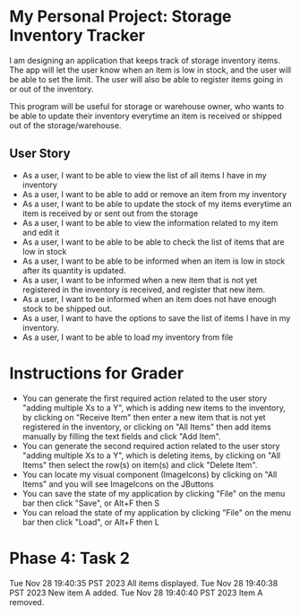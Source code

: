 # My Personal Project: Storage Inventory Tracker

I am designing an application that keeps track of storage inventory items. The app will let the user know when an item
is low in stock, and the user will be able to set the limit. The user will also be able to register items going in
or out of the inventory.

This program will be useful for storage or warehouse owner, who wants to be able to update their inventory everytime
an item is received or shipped out of the storage/warehouse.

## User Story
-  As a user, I want to be able to view the list of all items I have in my inventory
-  As a user, I want to be able to add or remove an item from my inventory
-  As a user, I want to be able to update the stock of my items everytime an item is received by or sent out from the
   storage
-  As a user, I want to be able to view the information related to my item and edit it
-  As a user, I want to be able to be able to check the list of items that are low in stock
-  As a user, I want to be able to be informed when an item is low in stock after its quantity is updated.
-  As a user, I want to be informed when a new item that is not yet registered in the inventory is received, and
   register that new item.
-  As a user, I want to be informed when an item does not have enough stock to be shipped out.
-  As a user, I want to have the options to save the list of items I have in my inventory.
-  As a user, I want to be able to load my inventory from file

# Instructions for Grader
- You can generate the first required action related to the user story "adding multiple Xs to a Y", which is adding
  new items to the inventory, by clicking on "Receive Item" then enter a new item that is not yet registered in the
  inventory, or clicking on "All Items" then add items manually by filling the text fields and click "Add Item".
- You can generate the second required action related to the user story "adding multiple Xs to a Y", which is deleting
  items, by clicking on "All Items" then select the row(s) on item(s) and click "Delete Item".
- You can locate my visual component (ImageIcons) by clicking on "All Items" and you will see ImageIcons on the JButtons
- You can save the state of my application by clicking "File" on the menu bar then click "Save", or Alt+F then S
- You can reload the state of my application by clicking "File" on the menu bar then click "Load", or Alt+F then L

# Phase 4: Task 2
Tue Nov 28 19:40:35 PST 2023
All items displayed.
Tue Nov 28 19:40:38 PST 2023
New item A added.
Tue Nov 28 19:40:40 PST 2023
Item A removed.

